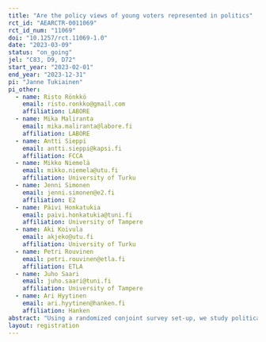 ```yaml
---
title: "Are the policy views of young voters represented in politics"
rct_id: "AEARCTR-0011069"
rct_id_num: "11069"
doi: "10.1257/rct.11069-1.0"
date: "2023-03-09"
status: "on_going"
jel: "C83, D9, D72"
start_year: "2023-02-01"
end_year: "2023-12-31"
pi: "Janne Tukiainen"
pi_other:
  - name: Risto Rönkkö
    email: risto.ronkko@gmail.com
    affiliation: LABORE
  - name: Mika Maliranta
    email: mika.maliranta@labore.fi
    affiliation: LABORE
  - name: Antti Sieppi
    email: antti.sieppi@kapsi.fi
    affiliation: FCCA
  - name: Mikko Niemelä
    email: mikko.niemela@utu.fi
    affiliation: University of Turku
  - name: Jenni Simonen
    email: jenni.simonen@e2.fi
    affiliation: E2
  - name: Päivi Honkatukia
    email: paivi.honkatukia@tuni.fi
    affiliation: University of Tampere
  - name: Aki Koivula
    email: akjeko@utu.fi
    affiliation: University of Turku
  - name: Petri Rouvinen
    email: petri.rouvinen@etla.fi
    affiliation: ETLA
  - name: Juho Saari
    email: juho.saari@tuni.fi
    affiliation: University of Tampere
  - name: Ari Hyytinen
    email: ari.hyytinen@hanken.fi
    affiliation: Hanken
abstract: "Using a randomized conjoint survey set-up, we study political views of young people ahead of the 2023 parliament elections in Finland. We are particularly interested in young people's views on the political challenges of the future. As a comparison groups we have older adult populations and the candidates of the parliament election. We link the respondent's socio- economic characteristics as well as their societal views and media use in their political views."
layout: registration
---
```


